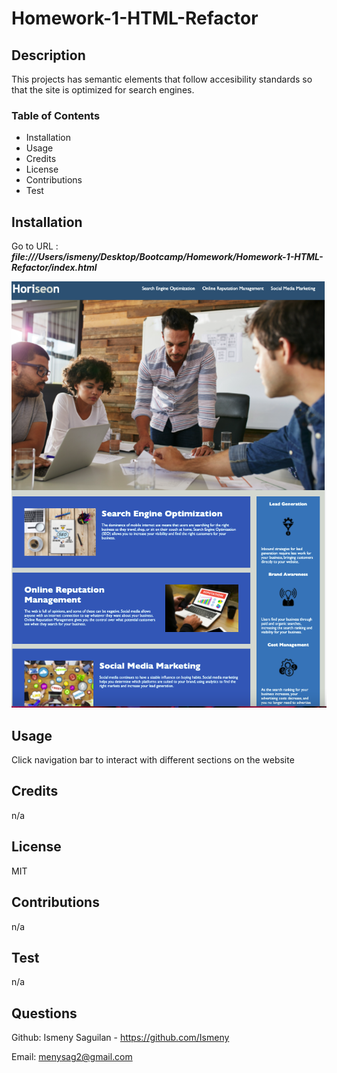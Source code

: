 # Homework-1-HTML-Refactor

## Description
This projects has semantic elements  that follow accesibility standards so that the site is optimized for search engines. 


### Table of Contents 
* Installation
* Usage
* Credits
* License
* Contributions
* Test

## Installation
Go to URL : ***file:///Users/ismeny/Desktop/Bootcamp/Homework/Homework-1-HTML-Refactor/index.html***


![plot](screen-shot.png)


## Usage
Click navigation bar to interact with different sections on the website
## Credits
n/a
## License
MIT

## Contributions
n/a
## Test
n/a
## Questions
Github: Ismeny Saguilan - https://github.com/Ismeny 



Email: menysag2@gmail.com



